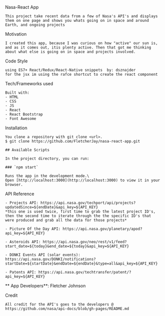 Nasa-React App

    This project take recent data from a few of Nasa's API's and displays them on one page and shows you whats going on in space and around Earth, and ongoing projects

Motivation

    I created this app, because I was curious on how "active" our sun is, and as it comes out, itis plenty active. Then that got me thinking about what else is going on in space and projects involved.

Code Style

    using ES7+ React/Redux/React-Native snippets  by: dsznajder
    for the jsx im using the rafce shortcut to create the react component

Tech/Frameworks used

    Built with:
    - HTML
    - CSS
    - JS
    - React
    - React Bootstrap
    - Font Awesome

Installation

    You clone a repository with git clone <url>.
    $ git clone https://github.com/FletcherJay/nasa-react-app.git

    ## Available Scripts

    In the project directory, you can run:

    ### `npm start`

    Runs the app in the development mode.\
    Open [http://localhost:3000](http://localhost:3000) to view it in your browser.

API Reference

    - Projects API: https://api.nasa.gov/techport/api/projects?updatedSince=${endDate}&api_key=${API_KEY} 
    *this one is used twice, first time to grab the latest project ID's, then the second time to iterate through the the specific ID's that were produced and grab all the data for those projects*

    - Picture Of the Day API: https://api.nasa.gov/planetary/apod?api_key=${API_KEY} 

    - Asteroids API: https://api.nasa.gov/neo/rest/v1/feed?start_date=${today}&end_date=${today}&api_key=${API_KEY} 

    - DONKI Events API (solar events): https://api.nasa.gov/DONKI/notifications?startDate=${startDate}&endDate=${endDate}&type=all&api_key=${API_KEY}

    - Patents API: https://api.nasa.gov/techtransfer/patent/?api_key=${API_KEY}

** App Developers**: Fletcher Johnson

Credit

    All credit for the API's goes to the developers @ https://github.com/nasa/api-docs/blob/gh-pages/README.md